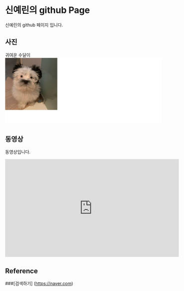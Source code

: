 # 신예린의 github Page

신예린의 github 페이지 입니다.
<br>

## 사진
귀여운 수달이
<br>
![Alt text](sudal.png)


## 동영상
 동영상입니다.
<div>
<iframe width="560" height="315" src="https://www.youtube.com/embed/S8baeh8OyR0?autoplay=1" frameborder="0"></iframe>
<div>

## Reference
###[검색하기] (https://naver.com)
